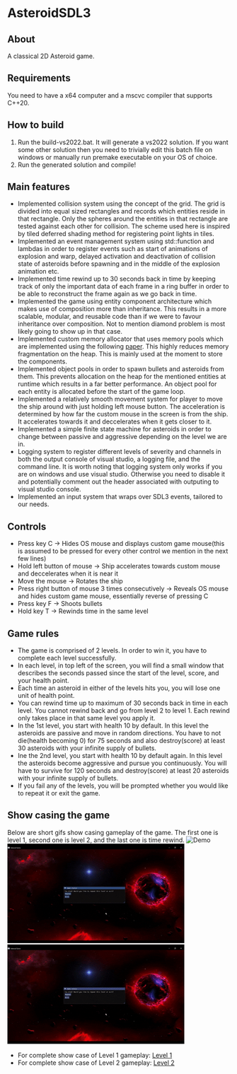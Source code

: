 # AsteroidSDL3

## About
A classical 2D Asteroid game.

## Requirements
You need to have a x64 computer and a mscvc compiler that supports C++20.

## How to build
1) Run the build-vs2022.bat. It will generate a vs2022 solution. If you want some other solution then you need to trivially edit this batch file on windows or manually run premake executable on your OS of choice.
2) Run the generated solution and compile!

## Main features
- Implemented collision system using the concept of the grid. The grid is divided into equal sized rectangles and records which entities reside in that rectangle. Only the spheres around the entities in that rectangle are tested against each other for collision. The scheme used here is inspired by tiled deferred shading method for registering point lights in tiles.
- Implemented an event management system using std::function and lambdas in order to register events such as start of animations of explosion and warp, delayed activation and deactivation of collision state of asteroids before spawning and in the middle of the explosion animation etc.
- Implemented time rewind up to 30 seconds back in time by keeping track of only the important data of each frame in a ring buffer in order to be able to reconstruct the frame again as we go back in time.
- Implemented the game using entity component architecture which makes use of composition more than inheritance. This results in a more scalable, modular, and reusable code than if we were to favour inheritance over composition. Not to mention diamond problem is most likely going to show up in that case.
- Implemented custom memory allocator that uses memory pools which are implemented using the following [paper](https://arxiv.org/pdf/2210.16471). This highly reduces memory fragmentation on the heap. This is mainly used at the moment to store the components.
- Implemented object pools in order to spawn bullets and asteroids from them. This prevents allocation on the heap for the mentioned entities at runtime which results in a far better performance. An object pool for each entity is allocated before the start of the game loop.
- Implemented a relatively smooth movement system for player to move the ship around with just holding left mouse button. The acceleration is determined by how far the custom mouse in the screen is from the ship. It accelerates towards it and deccelerates when it gets closer to it.
- Implemented a simple finite state machine for asteroids in order to change between passive and aggressive depending on the level we are in.
- Logging system to register different levels of severity and channels in both the output console of visual studio, a logging file, and the command line. It is worth noting that logging system only works if you are on windows and use visual studio. Otherwise you need to disable it and potentially comment out the header associated with outputing to visual studio console.
- Implemented an input system that wraps over SDL3 events, tailored to our needs.

## Controls
- Press key C -> Hides OS mouse and displays custom game mouse(this is assumed to be pressed for every other control we mention in the next few lines)
- Hold left button of mouse -> Ship accelerates towards custom mouse and deccelerates when it is near it
- Move the mouse -> Rotates the ship
- Press right button of mouse 3 times consecutively -> Reveals OS mouse and hides custom game mouse, essentially reverse of pressing C
- Press key F -> Shoots bullets
- Hold key T -> Rewinds time in the same level

## Game rules
- The game is comprised of 2 levels. In order to win it, you have to complete each level successfully.
- In each level, in top left of the screen, you will find a small window that describes the seconds passed since the start of the level, score, and your health point.
- Each time an asteroid in either of the levels hits you, you will lose one unit of health point.
- You can rewind time up to maximum of 30 seconds back in time in each level. You cannot rewind back and go from level 2 to level 1. Each rewind only takes place in that same level you apply it.
- In the 1st level, you start with health 10 by default. In this level the asteroids are passive and move in random directions. You have to not die(health becoming 0) for 75 seconds and also destroy(score) at least 30 asteroids with your infinite supply of bullets.
- Ine the 2nd level, you start with health 10 by default again. In this level the asteroids become aggressive and pursue you continuously. You will have to survive for 120 seconds and destroy(score) at least 20 asteroids with your infinite supply of bullets.
- If you fail any of the levels, you will be prompted whether you would like to repeat it or exit the game.

## Show casing the game
Below are short gifs show casing gameplay of the game. The first one is level 1, second one is level 2, and the last one is time rewind.
![Demo](Media/gif1.gif)
![Demo](Media/gif2.gif)
![Demo](Media/TimeRewindGif.gif)

- For complete show case of Level 1 gameplay: [Level 1](https://www.youtube.com/watch?v=8yb8TZ3AsAY)
- For complete show case of Level 2 gameplay: [Level 2](https://www.youtube.com/watch?v=GDKWZfirOok)


  
